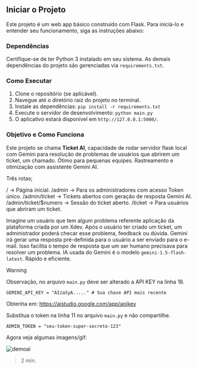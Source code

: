 ## Iniciar o Projeto

Este projeto é um web app básico construído com Flask. Para iniciá-lo e entender seu funcionamento, siga as instruções abaixo:

### Dependências

Certifique-se de ter Python 3 instalado em seu sistema. As demais dependências do projeto são gerenciadas via `requirements.txt`.

### Como Executar

1. Clone o repositório (se aplicável).
2. Navegue até o diretório raiz do projeto no terminal.
3. Instale as dependências: `pip install -r requirements.txt`
4. Execute o servidor de desenvolvimento: `python main.py`
5. O aplicativo estará disponível em `http://127.0.0.1:5000/`.

###  Objetivo e Como Funciona

Este projeto se chama **Ticket AI**, capacidade de rodar servidor flask local com Gemini para resolução de problemas de usuários que abrirem um ticket, um chamado. Ótimo para pequenas equipes. Rastreamento e otimização com assistente Gemini AI.

Três rotas;

/ -> Página inicial.
/admin -> Para os administradores com acesso Token único.
/admin/ticket -> Tickets abertos com geração de resposta Gemini AI.
/admin/ticket/$numero -> Sessão do ticket aberto.
/ticket -> Para usuários que abriram um ticket.

Imagine um usuário que tem algum problema referente aplicação da plataforma criada por um Xdev. Após o usuário ter criado um ticket, um administrador poderá checar esse problema, feedback ou dúvida. Gemini irá gerar uma resposta pré-definida para o usuário a ser enviado para o e-mail. 
Isso facilita o tempo de resposta que um ser humano precisava para resolver um problema. 
IA usada do Gemini é o modelo `gemini-1.5-flash-latest`. Rápido e eficiente.

> [!warning]
> Observação, no arquivo `main.py` deve ser alterado a API KEY na linha 18.
> 
> `GEMINI_API_KEY = "AIzaSyA....." # Sua chave API mais recente`
> 
> Obtenha em: https://aistudio.google.com/app/apikey
> 
> Substitua o token na linha 11 no arquivo `main.py` e não compartilhe.
> 
> `ADMIN_TOKEN = "seu-token-super-secreto-123"`

Agora veja algumas imagens/gif:

![demoai](https://github.com/user-attachments/assets/8afe3db3-c979-4921-8199-6480f68cce02)
> 2 min.
